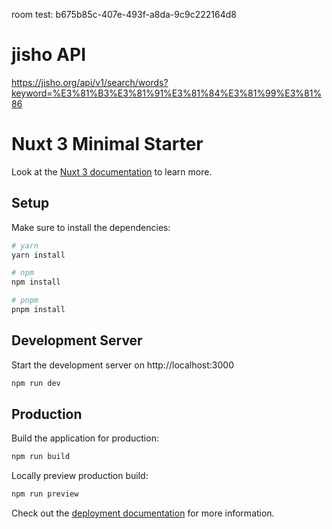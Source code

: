 room test: b675b85c-407e-493f-a8da-9c9c222164d8

# jisho API
https://jisho.org/api/v1/search/words?keyword=%E3%81%B3%E3%81%91%E3%81%84%E3%81%99%E3%81%86

# Nuxt 3 Minimal Starter

Look at the [Nuxt 3 documentation](https://nuxt.com/docs/getting-started/introduction) to learn more.

## Setup

Make sure to install the dependencies:

```bash
# yarn
yarn install

# npm
npm install

# pnpm
pnpm install
```

## Development Server

Start the development server on http://localhost:3000

```bash
npm run dev
```

## Production

Build the application for production:

```bash
npm run build
```

Locally preview production build:

```bash
npm run preview
```

Check out the [deployment documentation](https://nuxt.com/docs/getting-started/deployment) for more information.
